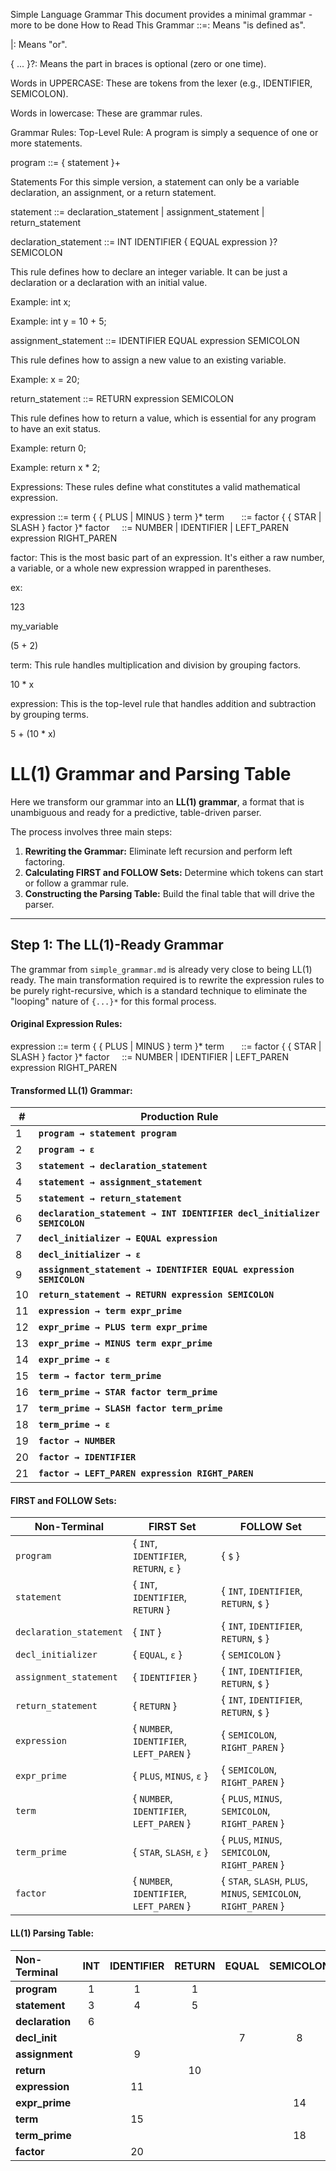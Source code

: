 Simple Language Grammar
This document provides a minimal grammar - more to be done
How to Read This Grammar
::=: Means "is defined as".

|: Means "or".

{ ... }?: Means the part in braces is optional (zero or one time).

Words in UPPERCASE: These are tokens from the lexer (e.g., IDENTIFIER, SEMICOLON).

Words in lowercase: These are grammar rules.

Grammar Rules:
Top-Level Rule:
A program is simply a sequence of one or more statements.

program ::= { statement }+

Statements
For this simple version, a statement can only be a variable declaration, an assignment, or a return statement.

statement ::= declaration_statement | assignment_statement | return_statement

declaration_statement ::= INT IDENTIFIER { EQUAL expression }? SEMICOLON

This rule defines how to declare an integer variable. It can be just a declaration or a declaration with an initial value.

Example: int x;

Example: int y = 10 + 5;

assignment_statement ::= IDENTIFIER EQUAL expression SEMICOLON

This rule defines how to assign a new value to an existing variable.

Example: x = 20;

return_statement ::= RETURN expression SEMICOLON

This rule defines how to return a value, which is essential for any program to have an exit status.

Example: return 0;

Example: return x * 2;

Expressions:
These rules define what constitutes a valid mathematical expression.

expression ::= term { { PLUS | MINUS } term }*
term       ::= factor { { STAR | SLASH } factor }*
factor     ::= NUMBER | IDENTIFIER | LEFT_PAREN expression RIGHT_PAREN

factor: This is the most basic part of an expression. It's either a raw number, a variable, or a whole new expression wrapped in parentheses.

ex: 

123

my_variable

(5 + 2)

term: This rule handles multiplication and division by grouping factors.

10 * x

expression: This is the top-level rule that handles addition and subtraction by grouping terms.

5 + (10 * x)

# LL(1) Grammar and Parsing Table

Here we transform our grammar into an **LL(1) grammar**, a format that is unambiguous and ready for a predictive, table-driven parser.

The process involves three main steps:
1.  **Rewriting the Grammar:** Eliminate left recursion and perform left factoring.
2.  **Calculating FIRST and FOLLOW Sets:** Determine which tokens can start or follow a grammar rule.
3.  **Constructing the Parsing Table:** Build the final table that will drive the parser.

---

## Step 1: The LL(1)-Ready Grammar

The grammar from `simple_grammar.md` is already very close to being LL(1) ready. The main transformation required is to rewrite the expression rules to be purely right-recursive, which is a standard technique to eliminate the "looping" nature of `{...}*` for this formal process.

#### Original Expression Rules:

expression ::= term { { PLUS | MINUS } term }*
term       ::= factor { { STAR | SLASH } factor }*
factor     ::= NUMBER | IDENTIFIER | LEFT_PAREN expression RIGHT_PAREN

#### Transformed LL(1) Grammar:
| #  | Production Rule                                                 |
| -- | --------------------------------------------------------------- |
| 1  | **`program → statement program`** |
| 2  | **`program → ε`** |
| 3  | **`statement → declaration_statement`** |
| 4  | **`statement → assignment_statement`** |
| 5  | **`statement → return_statement`** |
| 6  | **`declaration_statement → INT IDENTIFIER decl_initializer SEMICOLON`** |
| 7  | **`decl_initializer → EQUAL expression`** |
| 8  | **`decl_initializer → ε`** |
| 9  | **`assignment_statement → IDENTIFIER EQUAL expression SEMICOLON`** |
| 10 | **`return_statement → RETURN expression SEMICOLON`** |
| 11 | **`expression → term expr_prime`** |
| 12 | **`expr_prime → PLUS term expr_prime`** |
| 13 | **`expr_prime → MINUS term expr_prime`** |
| 14 | **`expr_prime → ε`** |
| 15 | **`term → factor term_prime`** |
| 16 | **`term_prime → STAR factor term_prime`** |
| 17 | **`term_prime → SLASH factor term_prime`** |
| 18 | **`term_prime → ε`** |
| 19 | **`factor → NUMBER`** |
| 20 | **`factor → IDENTIFIER`** |
| 21 | **`factor → LEFT_PAREN expression RIGHT_PAREN`** |
#### FIRST and FOLLOW Sets:
| Non-Terminal          | FIRST Set                                | FOLLOW Set                                               |
| ----------------------- | ---------------------------------------- | -------------------------------------------------------- |
| `program`             | { `INT`, `IDENTIFIER`, `RETURN`, `ε` }   | { `$` }                                                  |
| `statement`           | { `INT`, `IDENTIFIER`, `RETURN` }        | { `INT`, `IDENTIFIER`, `RETURN`, `$` }                     |
| `declaration_statement` | { `INT` }                                | { `INT`, `IDENTIFIER`, `RETURN`, `$` }                     |
| `decl_initializer`    | { `EQUAL`, `ε` }                         | { `SEMICOLON` }                                          |
| `assignment_statement`  | { `IDENTIFIER` }                         | { `INT`, `IDENTIFIER`, `RETURN`, `$` }                     |
| `return_statement`    | { `RETURN` }                             | { `INT`, `IDENTIFIER`, `RETURN`, `$` }                     |
| `expression`          | { `NUMBER`, `IDENTIFIER`, `LEFT_PAREN` } | { `SEMICOLON`, `RIGHT_PAREN` }                           |
| `expr_prime`          | { `PLUS`, `MINUS`, `ε` }                   | { `SEMICOLON`, `RIGHT_PAREN` }                           |
| `term`                | { `NUMBER`, `IDENTIFIER`, `LEFT_PAREN` } | { `PLUS`, `MINUS`, `SEMICOLON`, `RIGHT_PAREN` }          |
| `term_prime`          | { `STAR`, `SLASH`, `ε` }                   | { `PLUS`, `MINUS`, `SEMICOLON`, `RIGHT_PAREN` }          |
| `factor`              | { `NUMBER`, `IDENTIFIER`, `LEFT_PAREN` } | { `STAR`, `SLASH`, `PLUS`, `MINUS`, `SEMICOLON`, `RIGHT_PAREN` } |
#### LL(1) Parsing Table:
| Non-Terminal | INT | IDENTIFIER | RETURN | EQUAL | SEMICOLON | PLUS | MINUS | STAR | SLASH | NUMBER | ( | ) | $ |
| :--- | :-: | :---: | :---: | :-: | :---: | :-: | :-: | :-: | :-: | :-: | :-: | :-: | :-: |
| **program**     | 1 | 1 | 1 | | | | | | | | | | 2 |
| **statement**   | 3 | 4 | 5 | | | | | | | | | | |
| **declaration** | 6 | | | | | | | | | | | | |
| **decl_init**   | | | | 7 | 8 | | | | | | | | |
| **assignment**  | | 9 | | | | | | | | | | | |
| **return**      | | | 10 | | | | | | | | | | |
| **expression**  | | 11 | | | | | | | | 11 | 11 | | |
| **expr_prime**  | | | | | 14 | 12 | 13 | | | | | 14 | |
| **term**        | | 15 | | | | | | | | 15 | 15 | | |
| **term_prime**  | | | | | 18 | 18 | 18 | 16 | 17 | | | 18 | |
| **factor**      | | 20 | | | | | | | | 19 | 21 | | |